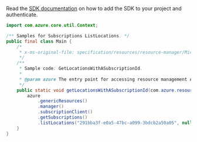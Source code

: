 Read the [SDK documentation](https://github.com/Azure/azure-sdk-for-java/blob/azure-resourcemanager_2.13.0/sdk/resourcemanager/azure-resourcemanager/README.md) on how to add the SDK to your project and authenticate.

```java
import com.azure.core.util.Context;

/** Samples for Subscriptions ListLocations. */
public final class Main {
    /*
     * x-ms-original-file: specification/resources/resource-manager/Microsoft.Resources/stable/2021-01-01/examples/GetLocations.json
     */
    /**
     * Sample code: GetLocationsWithASubscriptionId.
     *
     * @param azure The entry point for accessing resource management APIs in Azure.
     */
    public static void getLocationsWithASubscriptionId(com.azure.resourcemanager.AzureResourceManager azure) {
        azure
            .genericResources()
            .manager()
            .subscriptionClient()
            .getSubscriptions()
            .listLocations("291bba3f-e0a5-47bc-a099-3bdcb2a50a05", null, Context.NONE);
    }
}
```
